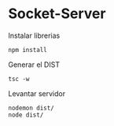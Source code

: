
# Socket-Server


Instalar librerias
```
npm install
```

Generar el DIST

```
tsc -w
```

Levantar servidor
```
nodemon dist/
node dist/
```
